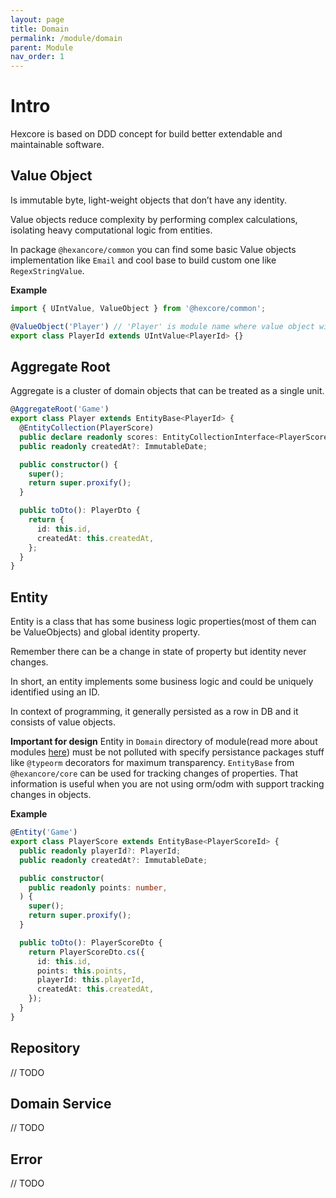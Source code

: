 ```yaml
---
layout: page
title: Domain
permalink: /module/domain
parent: Module
nav_order: 1
---
```


# Intro
Hexcore is based on DDD concept for build better extendable and maintainable software.

## Value Object
Is immutable byte, light-weight objects that don’t have any identity.

Value objects reduce complexity by performing complex calculations, isolating heavy computational logic from entities.

In package `@hexancore/common` you can find some basic Value objects implementation like `Email` and cool base to build custom one like `RegexStringValue`.

**Example**
```ts
import { UIntValue, ValueObject } from '@hexcore/common';

@ValueObject('Player') // 'Player' is module name where value object will be belong
export class PlayerId extends UIntValue<PlayerId> {}
```

## Aggregate Root
Aggregate is a cluster of domain objects that can be treated as a single unit.

```ts
@AggregateRoot('Game')
export class Player extends EntityBase<PlayerId> {
  @EntityCollection(PlayerScore)
  public declare readonly scores: EntityCollectionInterface<PlayerScore>;
  public readonly createdAt?: ImmutableDate;

  public constructor() {
    super();
    return super.proxify();
  }

  public toDto(): PlayerDto {
    return {
      id: this.id,
      createdAt: this.createdAt,
    };
  }
}
```

## Entity
Entity is a class that has some business logic properties(most of them can be ValueObjects) and global identity property.

Remember there can be a change in state of property but identity never changes.

In short, an entity implements some business logic and could be uniquely identified using an ID.

In context of programming, it generally persisted as a row in DB and it consists of value objects.

**Important for design**
Entity in `Domain` directory of module(read more about modules [here](/hexagonal_module)) must be not polluted with specify persistance packages stuff like `@typeorm` decorators for maximum transparency.
`EntityBase` from `@hexancore/core` can be used for tracking changes of properties.
That information is useful when you are not using orm/odm with support tracking changes in objects.

**Example**
```ts
@Entity('Game')
export class PlayerScore extends EntityBase<PlayerScoreId> {
  public readonly playerId?: PlayerId;
  public readonly createdAt?: ImmutableDate;

  public constructor(
    public readonly points: number,
  ) {
    super();
    return super.proxify();
  }

  public toDto(): PlayerScoreDto {
    return PlayerScoreDto.cs({
      id: this.id,
      points: this.points,
      playerId: this.playerId,
      createdAt: this.createdAt,
    });
  }
}
```
## Repository
// TODO

## Domain Service
// TODO

## Error
// TODO


